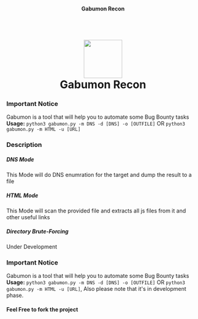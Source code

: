 
<h4 align="center">Gabumon Recon</h4>

<h1 align="center">
  <br>
  <img width="100" height="100" src="https://i.pinimg.com/originals/83/02/26/83022659706f6a47826c222d0d665082.jpg">
  <br>
  Gabumon Recon
  <br>
</h1>


### Important Notice
Gabumon is a tool that will help you to automate some Bug Bounty tasks
**Usage:** `python3 gabumon.py -m DNS -d [DNS] -o [OUTFILE]` OR `python3 gabumon.py -m HTML -u [URL]`

### Description
##### DNS Mode
This Mode will do DNS enumration for the target and dump the result to a file 
##### HTML Mode
This Mode will scan the provided file and extracts all js files from it and other useful links
##### Directory Brute-Forcing
Under Development

### Important Notice
Gabumon is a tool that will help you to automate some Bug Bounty tasks
**Usage:** `python3 gabumon.py -m DNS -d [DNS] -o [OUTFILE]` OR `python3 gabumon.py -m HTML -u [URL]`, Also please note that it's in development phase.

#### Feel Free to fork the project 